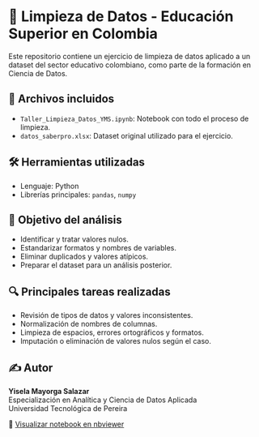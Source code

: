# 🧹 Limpieza de Datos - Educación Superior en Colombia

Este repositorio contiene un ejercicio de limpieza de datos aplicado a un dataset del sector educativo colombiano, como parte de la formación en Ciencia de Datos.

## 📁 Archivos incluidos

- `Taller_Limpieza_Datos_YMS.ipynb`: Notebook con todo el proceso de limpieza.
- `datos_saberpro.xlsx`: Dataset original utilizado para el ejercicio.

## 🛠️ Herramientas utilizadas

- Lenguaje: Python
- Librerías principales: `pandas`, `numpy`

## 📌 Objetivo del análisis

- Identificar y tratar valores nulos.
- Estandarizar formatos y nombres de variables.
- Eliminar duplicados y valores atípicos.
- Preparar el dataset para un análisis posterior.

## 🔍 Principales tareas realizadas

- Revisión de tipos de datos y valores inconsistentes.
- Normalización de nombres de columnas.
- Limpieza de espacios, errores ortográficos y formatos.
- Imputación o eliminación de valores nulos según el caso.

## ✍️ Autor

**Yisela Mayorga Salazar**  
Especialización en Analítica y Ciencia de Datos Aplicada  
Universidad Tecnológica de Pereira

📘 [Visualizar notebook en nbviewer](https://nbviewer.org/github/yiselams/Limpieza-datos-educacion-superior-colombia/blob/main/Taller_Limpieza_Datos_YMS.ipynb)
